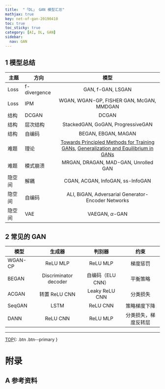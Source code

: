 ```yaml
---
title:  "「DL」 GAN 模型汇总"
mathjax: true
key: net-of-gan-20190410
toc: true
toc_sticky: true
category: [AI, DL, GAN]
sidebar:
  nav: GAN
---
```

<span id='head'></span>

>


<!--more-->


## 1 模型总结

| 主题 | 方向 | 模型 |  
| --- | --- | :-: |  
| Loss | f-divergence | GAN, f-GAN, LSGAN |
| Loss | IPM | WGAN, WGAN-GP, FISHER GAN, McGAN, MMDGAN |  
| 结构 | DCGAN | DCGAN |   
| 结构 | 层次结构 | StackedGAN, GoGAN, ProgressiveGAN |
| 结构 | 自编码 | BEGAN, EBGAN, MAGAN |
| 难题 | 理论 | [Towards Principled Methods for Training GANs](https://arxiv.org/abs/1701.04862), [Generalization and Equilibrium in GANs](https://arxiv.org/abs/1703.00573) |
| 难题 | 模式崩溃 | MRGAN, DRAGAN, MAD-GAN, Unrolled GAN |
| 隐空间 | 解耦 | CGAN, ACGAN, InfoGAN, ss-InfoGAN |
| 隐空间 | 自编码 | ALI, BiGAN, Adversarial Generator-Encoder Networks |
| 隐空间 | VAE | VAEGAN, $\alpha$-GAN |

## 2 常见的 GAN

| 模型 | 生成器 | 判别器 | 约束 |
| --- | :-: | :-: | :-: |
| WGAN-CP | ReLU MLP | ReLU MLP | 梯度惩罚 |
| BEGAN | Discriminator decoder | 自编码（ELU CNN） | 平衡策略 |
| ACGAN | 转置 ReLU CNN | Leaky ReLU CNN | 分类损失 |
| SeqGAN | LSTM | ReLU CNN | 策略梯度下降 |
| DANN | ReLU CNN | ReLU MLP | 分类损失，梯度反转层 |



-------------------  
[TOP](#head){: .btn .btn--primary }



# 附录
## A 参考资料
